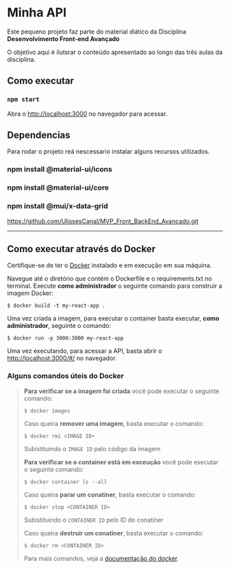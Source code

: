 # Minha API

Este pequeno projeto faz parte do material diático da Disciplina **Desenvolvimento Front-end Avançado** 

O objetivo aqui é ilutsrar o conteúdo apresentado ao longo das três aulas da disciplina.


## Como executar 

### `npm start`

Abra o [http://localhost:3000](http://localhost:3000) no navegador para acessar.


## Dependencias 
Para rodar o projeto reá nescessario instalar alguns recursos utilizados.
### npm install @material-ui/icons 
### npm install @material-ui/core 
### npm install @mui/x-data-grid


https://github.com/UlissesCanal/MVP_Front_BackEnd_Avancado.git



---
## Como executar através do Docker

Certifique-se de ter o [Docker](https://docs.docker.com/engine/install/) instalado e em execução em sua máquina.

Navegue até o diretório que contém o Dockerfile e o requirements.txt no terminal.
Execute **como administrador** o seguinte comando para construir a imagem Docker:

```
$ docker build -t my-react-app .
```

Uma vez criada a imagem, para executar o container basta executar, **como administrador**, seguinte o comando:

```
$ docker run -p 3000:3000 my-react-app
```

Uma vez executando, para acessar a API, basta abrir o [http://localhost:3000/#/](http://localhost:3000/#/) no navegador.



### Alguns comandos úteis do Docker

>**Para verificar se a imagem foi criada** você pode executar o seguinte comando:
>
>```
>$ docker images
>```
>
> Caso queira **remover uma imagem**, basta executar o comando:
>```
>$ docker rmi <IMAGE ID>
>```
>Subistituindo o `IMAGE ID` pelo código da imagem
>
>**Para verificar se o container está em exceução** você pode executar o seguinte comando:
>
>```
>$ docker container ls --all
>```
>
> Caso queira **parar um conatiner**, basta executar o comando:
>```
>$ docker stop <CONTAINER ID>
>```
>Subistituindo o `CONTAINER ID` pelo ID do conatiner
>
>
> Caso queira **destruir um conatiner**, basta executar o comando:
>```
>$ docker rm <CONTAINER ID>
>```
>Para mais comandos, veja a [documentação do docker](https://docs.docker.com/engine/reference/run/).